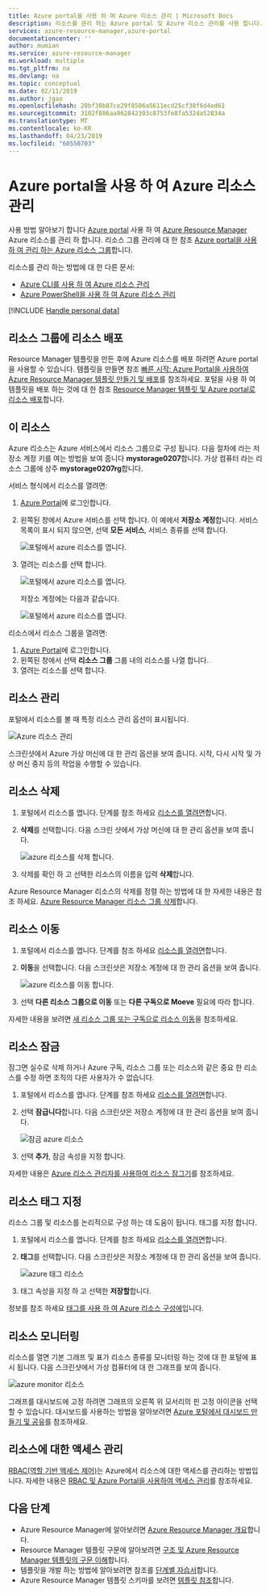 ```yaml
---
title: Azure portal을 사용 하 여 Azure 리소스 관리 | Microsoft Docs
description: 리소스를 관리 하는 Azure portal 및 Azure 리소스 관리를 사용 합니다.
services: azure-resource-manager,azure-portal
documentationcenter: ''
author: mumian
ms.service: azure-resource-manager
ms.workload: multiple
ms.tgt_pltfrm: na
ms.devlang: na
ms.topic: conceptual
ms.date: 02/11/2019
ms.author: jgao
ms.openlocfilehash: 20bf38b87ce29f8506a5611ecd25cf38f6d4ed61
ms.sourcegitcommit: 3102f886aa962842303c8753fe8fa5324a52834a
ms.translationtype: MT
ms.contentlocale: ko-KR
ms.lasthandoff: 04/23/2019
ms.locfileid: "60550703"
---
```

# <a name="manage-azure-resources-by-using-the-azure-portal"></a>Azure portal을 사용 하 여 Azure 리소스 관리

사용 방법 알아보기 합니다 [Azure portal](https://portal.azure.com) 사용 하 여 [Azure Resource Manager](resource-group-overview.md) Azure 리소스를 관리 하 합니다. 리소스 그룹 관리에 대 한 참조 [Azure portal을 사용 하 여 관리 하는 Azure 리소스 그룹](./manage-resource-groups-portal.md)합니다.

리소스를 관리 하는 방법에 대 한 다른 문서:

- [Azure CLI를 사용 하 여 Azure 리소스 관리](./manage-resources-cli.md)
- [Azure PowerShell을 사용 하 여 Azure 리소스 관리](./manage-resources-powershell.md)

[!INCLUDE [Handle personal data](../../includes/gdpr-intro-sentence.md)]

## <a name="deploy-resources-to-a-resource-group"></a>리소스 그룹에 리소스 배포

Resource Manager 템플릿을 만든 후에 Azure 리소스를 배포 하려면 Azure portal을 사용할 수 있습니다. 템플릿을 만들면 참조 [빠른 시작: Azure Portal을 사용하여 Azure Resource Manager 템플릿 만들기 및 배포](./resource-manager-quickstart-create-templates-use-the-portal.md)를 참조하세요. 포털을 사용 하 여 템플릿을 배포 하는 것에 대 한 참조 [Resource Manager 템플릿 및 Azure portal로 리소스 배포](resource-group-template-deploy-portal.md)합니다.

## <a name="open-resources"></a>이 리소스

Azure 리소스는 Azure 서비스에서 리소스 그룹으로 구성 됩니다. 다음 절차에 라는 저장소 계정 키를 여는 방법을 보여 줍니다 **mystorage0207**합니다. 가상 컴퓨터 라는 리소스 그룹에 상주 **mystorage0207rg**합니다.

서비스 형식에서 리소스를 열려면:

1. [Azure Portal](https://portal.azure.com)에 로그인합니다.
2. 왼쪽된 창에서 Azure 서비스를 선택 합니다. 이 예에서 **저장소 계정**합니다.  서비스 목록이 표시 되지 않으면, 선택 **모든 서비스**, 서비스 종류를 선택 합니다.

    ![포털에서 azure 리소스를 엽니다.](./media/manage-resources-portal/manage-azure-resources-portal-open-service.png)

3. 열려는 리소스를 선택 합니다.

    ![포털에서 azure 리소스를 엽니다.](./media/manage-resources-portal/manage-azure-resources-portal-open-resource.png)

    저장소 계정에는 다음과 같습니다.

    ![포털에서 azure 리소스를 엽니다.](./media/manage-resources-portal/manage-azure-resources-portal-open-resource-storage.png)

리소스에서 리소스 그룹을 열려면:

1. [Azure Portal](https://portal.azure.com)에 로그인합니다.
2. 왼쪽된 창에서 선택 **리소스 그룹** 그룹 내의 리소스를 나열 합니다.
3. 열려는 리소스를 선택 합니다. 

## <a name="manage-resources"></a>리소스 관리

포털에서 리소스를 볼 때 특정 리소스 관리 옵션이 표시됩니다.

![Azure 리소스 관리](./media/manage-resources-portal/manage-azure-resources-portal-manage-resource.png)

스크린샷에서 Azure 가상 머신에 대 한 관리 옵션을 보여 줍니다. 시작, 다시 시작 및 가상 머신 중지 등의 작업을 수행할 수 있습니다.

## <a name="delete-resources"></a>리소스 삭제

1. 포털에서 리소스를 엽니다. 단계를 참조 하세요 [리소스를 열려면](#open-resources)합니다.
2. **삭제**를 선택합니다. 다음 스크린 샷에서 가상 머신에 대 한 관리 옵션을 보여 줍니다.

    ![azure 리소스를 삭제 합니다.](./media/manage-resources-portal/manage-azure-resources-portal-delete-resource.png)
3. 삭제를 확인 하 고 선택한 리소스의 이름을 입력 **삭제**합니다.

Azure Resource Manager 리소스의 삭제를 정렬 하는 방법에 대 한 자세한 내용은 참조 하세요. [Azure Resource Manager 리소스 그룹 삭제](./resource-group-delete.md)합니다.

## <a name="move-resources"></a>리소스 이동

1. 포털에서 리소스를 엽니다. 단계를 참조 하세요 [리소스를 열려면](#open-resources)합니다.
2. **이동**을 선택합니다. 다음 스크린샷은 저장소 계정에 대 한 관리 옵션을 보여 줍니다.

    ![azure 리소스를 이동 합니다.](./media/manage-resources-portal/manage-azure-resources-portal-move-resource.png)
3. 선택 **다른 리소스 그룹으로 이동** 또는 **다른 구독으로 Moeve** 필요에 따라 합니다.

자세한 내용을 보려면 [새 리소스 그룹 또는 구독으로 리소스 이동](resource-group-move-resources.md)을 참조하세요.

## <a name="lock-resources"></a>리소스 잠금

잠그면 실수로 삭제 하거나 Azure 구독, 리소스 그룹 또는 리소스와 같은 중요 한 리소스를 수정 하면 조직의 다른 사용자가 수 없습니다. 

1. 포털에서 리소스를 엽니다. 단계를 참조 하세요 [리소스를 열려면](#open-resources)합니다.
2. 선택 **잠급니다**합니다. 다음 스크린샷은 저장소 계정에 대 한 관리 옵션을 보여 줍니다.

    ![잠금 azure 리소스](./media/manage-resources-portal/manage-azure-resources-portal-lock-resource.png)
3. 선택 **추가**, 잠금 속성을 지정 합니다.

자세한 내용은 [Azure 리소스 관리자를 사용하여 리소스 잠그기](resource-group-lock-resources.md)를 참조하세요.

## <a name="tag-resources"></a>리소스 태그 지정

리소스 그룹 및 리소스를 논리적으로 구성 하는 데 도움이 됩니다. 태그를 지정 합니다. 

1. 포털에서 리소스를 엽니다. 단계를 참조 하세요 [리소스를 열려면](#open-resources)합니다.
2. **태그**를 선택합니다. 다음 스크린샷은 저장소 계정에 대 한 관리 옵션을 보여 줍니다.

    ![azure 태그 리소스](./media/manage-resources-portal/manage-azure-resources-portal-tag-resource.png)
3. 태그 속성을 지정 하 고 선택한 **저장할**합니다.

정보를 참조 하세요 [태그를 사용 하 여 Azure 리소스 구성에](./resource-group-using-tags.md#portal)입니다.

## <a name="monitor-resources"></a>리소스 모니터링

리소스를 열면 기본 그래프 및 표가 리소스 종류를 모니터링 하는 것에 대 한 포털에 표시 됩니다. 다음 스크린샷에서 가상 컴퓨터에 대 한 그래프를 보여 줍니다.

![azure monitor 리소스](./media/manage-resources-portal/manage-azure-resources-portal-monitor-resource.png)

그래프를 대시보드에 고정 하려면 그래프의 오른쪽 위 모서리의 핀 고정 아이콘을 선택할 수 있습니다. 대시보드를 사용하는 방법을 알아보려면 [Azure 포털에서 대시보드 만들기 및 공유](../azure-portal/azure-portal-dashboards.md)를 참조하세요.

## <a name="manage-access-to-resources"></a>리소스에 대한 액세스 관리

[RBAC(역할 기반 액세스 제어)](../role-based-access-control/overview.md)는 Azure에서 리소스에 대한 액세스를 관리하는 방법입니다. 자세한 내용은 [RBAC 및 Azure Portal을 사용하여 액세스 관리](../role-based-access-control/role-assignments-portal.md)를 참조하세요.

## <a name="next-steps"></a>다음 단계

- Azure Resource Manager에 알아보려면 [Azure Resource Manager 개요](./resource-group-overview.md)합니다.
- Resource Manager 템플릿 구문에 알아보려면 [구조 및 Azure Resource Manager 템플릿의 구문 이해](./resource-group-authoring-templates.md)합니다.
- 템플릿을 개발 하는 방법에 알아보려면 참조를 [단계별 자습서](/azure/azure-resource-manager/)합니다.
- Azure Resource Manager 템플릿 스키마를 보려면 [템플릿 참조](/azure/templates/)합니다.